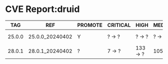 # CVE Report:druid
|  TAG   |       REF       | PROMOTE | CRITICAL |   HIGH   |  MEDIUM  |   LOW   | UNKNOWN |
|--------|-----------------|---------|----------|----------|----------|---------|---------|
| 25.0.0 | 25.0.0_20240402 | Y       | ? -> ?   | ? -> ?   | ? -> ?   | ? -> ?  | ? -> ?  |
| 28.0.1 | 28.0.1_20240402 | ?       | 7 -> ?   | 133 -> ? | 105 -> ? | 30 -> ? | 0 -> ?  |
